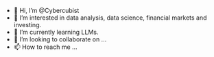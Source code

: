 - 👋 Hi, I’m @Cybercubist
- 👀 I’m interested in data analysis, data science, financial markets and investing.
- 🌱 I’m currently learning LLMs.
- 💞️ I’m looking to collaborate on ...
- 📫 How to reach me ...

<!---
Cybercubist/Cybercubist is a ✨ special ✨ repository because its `README.md` (this file) appears on your GitHub profile.
You can click the Preview link to take a look at your changes.
--->
